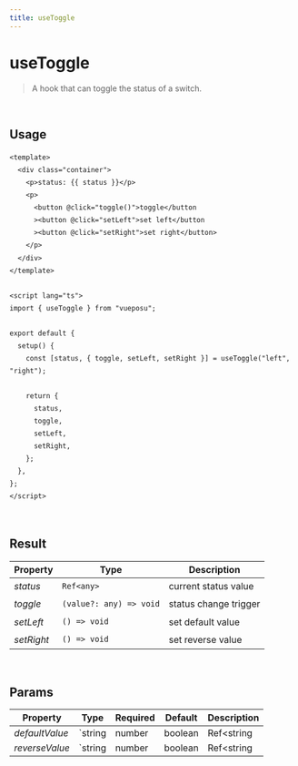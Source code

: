 ```yaml
---
title: useToggle
---
```


# useToggle

> A hook that can toggle the status of a switch.

<br />

## Usage

<script>
import UseToggleDemo from './.vitepress/components/UseToggleDemo.vue'

export default {
    components: {
        UseToggleDemo
    }
}
</script>
<UseToggleDemo />

```vue
<template>
  <div class="container">
    <p>status: {{ status }}</p>
    <p>
      <button @click="toggle()">toggle</button
      ><button @click="setLeft">set left</button
      ><button @click="setRight">set right</button>
    </p>
  </div>
</template>

<script lang="ts">
import { useToggle } from "vueposu";

export default {
  setup() {
    const [status, { toggle, setLeft, setRight }] = useToggle("left", "right");

    return {
      status,
      toggle,
      setLeft,
      setRight,
    };
  },
};
</script>
```

<br />

<style>code { line-height: 1.85em; }</style>

## Result

| Property | Type | Description |
|-|-|-|
| _status_ | `Ref<any>` | current status value |
| _toggle_ | `(value?: any) => void` | status change trigger |
| _setLeft_ | `() => void` | set default value |
| _setRight_ | `() => void` | set reverse value |

<br />

## Params

| Property | Type | Required | Default | Description |
|-|-|-|-|-|
| _defaultValue_ | `string | number | boolean | Ref<string | number | boolean>` | `false` | `true` | set the default value |
| _reverseValue_ | `string | number | boolean | Ref<string | number | boolean>` | `false` | `!defaultValue` | set the reverse value |